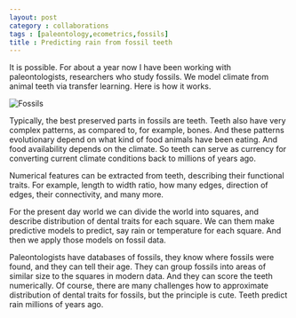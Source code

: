 ```yaml
---
layout: post
category : collaborations
tags : [paleontology,ecometrics,fossils]
title : Predicting rain from fossil teeth
---
```


It is possible. For about a year now I have been working with paleontologists, researchers who study fossils. We  model climate from animal teeth via transfer learning. Here is how it works.

![Fossils](http://zliobaite.github.io/assets/fossil.jpg)

Typically, the best preserved parts in fossils are teeth. Teeth also have very complex patterns, as compared to, for example, bones. And these patterns evolutionary depend on what kind of food animals have been eating. And food availability depends on the climate. So teeth can serve as currency for converting current climate conditions back to millions of years ago. 

Numerical features can be extracted from teeth, describing their functional traits. For example, length to width ratio, how many edges, direction of edges, their connectivity, and many more. 

For the present day world we can divide the world into squares, and describe distribution of dental traits for each square. We can them make predictive models to predict, say rain or temperature for each square. And then we apply those models on fossil data.  

Paleontologists have databases of fossils, they know where fossils were found, and they can tell their age. They can group fossils into areas of similar size to the squares in modern data. 
And they can score the teeth numerically. Of course, there are many challenges how to approximate distribution of dental traits for fossils, but the principle is cute. Teeth predict rain millions of years ago.
